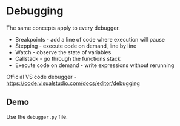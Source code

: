 # Debugging

The same concepts apply to every debugger. 

* Breakpoints - add a line of code where execution will pause
* Stepping - execute code on demand, line by line
* Watch - observe the state of variables
* Callstack - go through the functions stack
* Execute code on demand - write expressions without rerunning

Official VS code debugger - https://code.visualstudio.com/docs/editor/debugging

## Demo 

Use the `debugger.py` file. 